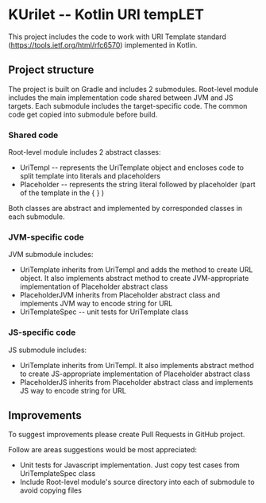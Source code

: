 # KUrilet -- Kotlin URI tempLET

This project includes the code to work with URI Template standard (https://tools.ietf.org/html/rfc6570)
implemented in Kotlin.

## Project structure

The project is built on Gradle and includes 2 submodules. Root-level module includes the main implementation code
shared between JVM and JS targets. Each submodule includes the target-specific code. The common code get copied
into submodule before build.

### Shared code

Root-level module includes 2 abstract classes:

* UriTempl -- represents the UriTemplate object and encloses code to split template into literals and placeholders
* Placeholder -- represents the string literal followed by placeholder (part of the template in the { } )

Both classes are abstract and implemented by corresponded classes in each submodule.

### JVM-specific code

JVM submodule includes:

* UriTemplate inherits from UriTempl and adds the method to create URL object. It also implements abstract
method to create JVM-appropriate implementation of Placeholder abstract class
* PlaceholderJVM inherits from Placeholder abstract class and implements JVM way to encode string for URL
* UriTemplateSpec -- unit tests for UriTemplate class

### JS-specific code

JS submodule includes:

* UriTemplate inherits from UriTempl. It also implements abstract method to create
JS-appropriate implementation of Placeholder abstract class
* PlaceholderJS inherits from Placeholder abstract class and implements JS way to encode string for URL

## Improvements

To suggest improvements please create Pull Requests in GitHub project.

Follow are areas suggestions would be most appreciated:

* Unit tests for Javascript implementation. Just copy test cases from UriTemplateSpec class
* Include Root-level module's source directory into each of submodule to avoid copying files
